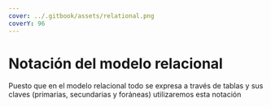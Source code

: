 ```yaml
---
cover: ../.gitbook/assets/relational.png
coverY: 96
---
```


# Notación del modelo relacional

Puesto que en el modelo relacional todo se expresa a través de tablas y sus claves (primarias, secundarias y foráneas) utilizaremos esta notación

